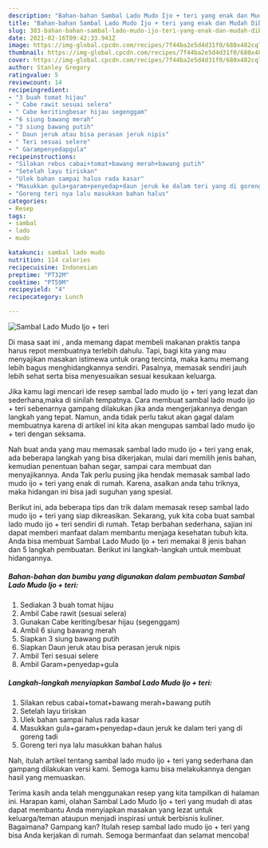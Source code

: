 ```yaml
---
description: "Bahan-bahan Sambal Lado Mudo Ijo + teri yang enak dan Mudah Dibuat"
title: "Bahan-bahan Sambal Lado Mudo Ijo + teri yang enak dan Mudah Dibuat"
slug: 303-bahan-bahan-sambal-lado-mudo-ijo-teri-yang-enak-dan-mudah-dibuat
date: 2021-02-16T09:42:33.941Z
image: https://img-global.cpcdn.com/recipes/7f44ba2e5d4d31f0/680x482cq70/sambal-lado-mudo-ijo-teri-foto-resep-utama.jpg
thumbnail: https://img-global.cpcdn.com/recipes/7f44ba2e5d4d31f0/680x482cq70/sambal-lado-mudo-ijo-teri-foto-resep-utama.jpg
cover: https://img-global.cpcdn.com/recipes/7f44ba2e5d4d31f0/680x482cq70/sambal-lado-mudo-ijo-teri-foto-resep-utama.jpg
author: Stanley Gregory
ratingvalue: 5
reviewcount: 14
recipeingredient:
- "3 buah tomat hijau"
- " Cabe rawit sesuai selera"
- " Cabe keritingbesar hijau segenggam"
- "6 siung bawang merah"
- "3 siung bawang putih"
- " Daun jeruk atau bisa perasan jeruk nipis"
- " Teri sesuai selere"
- " Garampenyedapgula"
recipeinstructions:
- "Silakan rebus cabai+tomat+bawang merah+bawang putih"
- "Setelah layu tiriskan"
- "Ulek bahan sampai halus rada kasar"
- "Masukkan gula+garam+penyedap+daun jeruk ke dalam teri yang di goreng tadi"
- "Goreng teri nya lalu masukkan bahan halus"
categories:
- Resep
tags:
- sambal
- lado
- mudo

katakunci: sambal lado mudo 
nutrition: 114 calories
recipecuisine: Indonesian
preptime: "PT32M"
cooktime: "PT59M"
recipeyield: "4"
recipecategory: Lunch

---
```



![Sambal Lado Mudo Ijo + teri](https://img-global.cpcdn.com/recipes/7f44ba2e5d4d31f0/680x482cq70/sambal-lado-mudo-ijo-teri-foto-resep-utama.jpg)

Di masa  saat ini , anda memang dapat membeli makanan praktis tanpa harus repot membuatnya terlebih dahulu. Tapi, bagi kita yang mau menyajikan masakan istimewa untuk orang tercinta, maka kamu memang lebih bagus menghidangkannya sendiri. Pasalnya, memasak sendiri jauh lebih sehat serta bisa menyesuaikan sesuai kesukaan keluarga.

Jika kamu lagi mencari ide resep sambal lado mudo ijo + teri yang lezat dan sederhana,maka di sinilah tempatnya. Cara membuat sambal lado mudo ijo + teri  sebenarnya gampang dilakukan jika anda mengerjakannya dengan langkah yang tepat. Namun, anda tidak perlu takut akan gagal dalam membuatnya 
karena di artikel ini kita akan mengupas sambal lado mudo ijo + teri dengan seksama.  



Nah buat anda yang mau memasak sambal lado mudo ijo + teri yang enak, ada beberapa langkah yang bisa dikerjakan, mulai dari memilih jenis bahan, kemudian penentuan bahan segar, sampai cara membuat dan menyajikannya. Anda Tak perlu pusing jika hendak memasak sambal lado mudo ijo + teri yang enak di rumah. Karena, asalkan anda  tahu triknya, maka hidangan ini bisa jadi suguhan yang spesial.

Berikut ini, ada beberapa tips dan trik dalam memasak resep sambal lado mudo ijo + teri yang siap dikreasikan. Sekarang, yuk kita coba buat sambal lado mudo ijo + teri sendiri di rumah. Tetap berbahan sederhana, sajian ini dapat memberi manfaat dalam membantu menjaga kesehatan tubuh kita. Anda bisa membuat Sambal Lado Mudo Ijo + teri memakai 8 jenis bahan dan 5 langkah pembuatan. Berikut ini langkah-langkah untuk membuat hidangannya.

<!--inarticleads1-->

##### Bahan-bahan dan bumbu yang digunakan dalam pembuatan Sambal Lado Mudo Ijo + teri:

1. Sediakan 3 buah tomat hijau
1. Ambil  Cabe rawit (sesuai selera)
1. Gunakan  Cabe keriting/besar hijau (segenggam)
1. Ambil 6 siung bawang merah
1. Siapkan 3 siung bawang putih
1. Siapkan  Daun jeruk atau bisa perasan jeruk nipis
1. Ambil  Teri sesuai selere
1. Ambil  Garam+penyedap+gula




<!--inarticleads2-->

##### Langkah-langkah menyiapkan Sambal Lado Mudo Ijo + teri:

1. Silakan rebus cabai+tomat+bawang merah+bawang putih
1. Setelah layu tiriskan
1. Ulek bahan sampai halus rada kasar
1. Masukkan gula+garam+penyedap+daun jeruk ke dalam teri yang di goreng tadi
1. Goreng teri nya lalu masukkan bahan halus




Nah, itulah artikel tentang  sambal lado mudo ijo + teri  yang sederhana dan gampang dilakukan versi kami. Semoga kamu bisa melakukannya dengan hasil yang memuaskan. 

Terima kasih anda telah menggunakan resep yang kita tampilkan di halaman ini. Harapan kami, olahan  Sambal Lado Mudo Ijo + teri yang mudah di atas dapat membantu Anda menyiapkan masakan yang lezat untuk keluarga/teman ataupun menjadi inspirasi untuk berbisnis kuliner. Bagaimana? Gampang kan? Itulah resep sambal lado mudo ijo + teri yang bisa Anda kerjakan di rumah. Semoga bermanfaat dan selamat mencoba!

